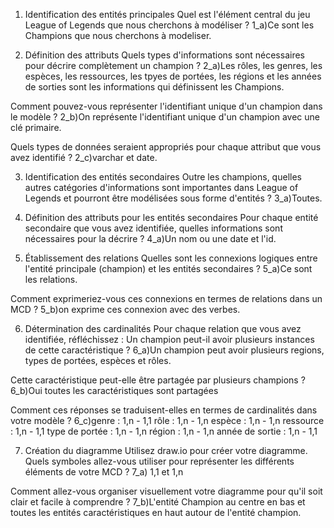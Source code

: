 1. Identification des entités principales
Quel est l'élément central du jeu League of Legends que nous cherchons à modéliser ?
1_a)Ce sont les Champions que nous cherchons à modeliser.

2. Définition des attributs
Quels types d'informations sont nécessaires pour décrire complètement un champion ?
2_a)Les rôles, les genres, les espèces, les ressources, les tpyes de portées, les régions et les années de sorties sont les informations qui définissent les Champions.

Comment pouvez-vous représenter l'identifiant unique d'un champion dans le modèle ?
2_b)On représente l'identifiant unique d'un champion avec une clé primaire.

Quels types de données seraient appropriés pour chaque attribut que vous avez identifié ?
2_c)varchar et date.
  
3. Identification des entités secondaires
Outre les champions, quelles autres catégories d'informations sont importantes dans League of Legends et pourront être modélisées sous forme d'entités ?
3_a)Toutes.

4. Définition des attributs pour les entités secondaires
Pour chaque entité secondaire que vous avez identifiée, quelles informations sont nécessaires pour la décrire ?
4_a)Un nom ou une date et l'id.
  
5. Établissement des relations
Quelles sont les connexions logiques entre l'entité principale (champion) et les entités secondaires ?
5_a)Ce sont les relations.

Comment exprimeriez-vous ces connexions en termes de relations dans un MCD ?
5_b)on exprime ces connexion avec des verbes.

6. Détermination des cardinalités
Pour chaque relation que vous avez identifiée, réfléchissez :
Un champion peut-il avoir plusieurs instances de cette caractéristique ?
6_a)Un champion peut avoir plusieurs regions, types de portées, espèces et rôles.

Cette caractéristique peut-elle être partagée par plusieurs champions ?
6_b)Oui toutes les caractéristiques sont partagées

Comment ces réponses se traduisent-elles en termes de cardinalités dans votre modèle ?
6_c)genre :           1,n - 1,1
    rôle :            1,n - 1,n
    espèce :          1,n - 1,n
    ressource :       1,n - 1,1
    type de portée :  1,n - 1,n
    région :          1,n - 1,n
    année de sortie : 1,n - 1,1

7. Création du diagramme
Utilisez draw.io pour créer votre diagramme. Quels symboles allez-vous utiliser pour représenter les différents éléments de votre MCD ?
7_a) 1,1 et 1,n

Comment allez-vous organiser visuellement votre diagramme pour qu'il soit clair et facile à comprendre ?
7_b)L'entité Champion au centre en bas et toutes les entités caractéristiques en haut autour de l'entité champion.

